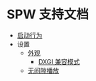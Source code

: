 # SPW 支持文档

- [启动行为](/features/launch-behavior)
- 设置
  - [外观](/settings/appearance)
    - [DXGI 兼容模式](/settings/dxgi-compat-mode)
  - [无间隙播放](/settings/gapless-playback)